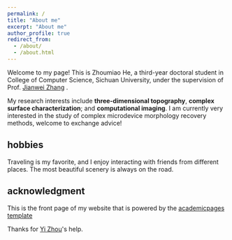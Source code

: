 ```yaml
---
permalink: /
title: "About me"
excerpt: "About me"
author_profile: true
redirect_from: 
  - /about/
  - /about.html
---
```


Welcome to my page! This is Zhoumiao He, a third-year doctoral student in College of Computer Science, Sichuan University, under the supervision of Prof. [Jianwei Zhang](https://vs.scu.edu.cn/info/1062/1369.htm) .      

My research interests include **three-dimensional topography**, **complex surface characterization**; and **computational imaging**. I am currently very interested in the study of complex microdevice morphology recovery methods, welcome to exchange advice!

hobbies
-------
Traveling is my favorite, and I enjoy interacting with friends from different places. The most beautiful scenery is always on the road.

acknowledgment
-------
This is the front page of my website that is powered by the [academicpages template](https://academicpages.github.io/)    

Thanks for [Yi Zhou](https://echochou990919.github.io/)'s help.







